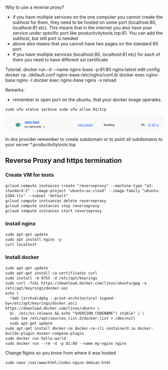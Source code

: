 
Why to use a reverse proxy?
- if you have multiple services on the one computer you cannot create the subhost for them, they need to be hosted on some port (localhost:80, localhost:81 etc). This means that in the internet you also have your service under specific port like productivitytools.top:81. You can add the subhost, but still port is needed
- above also means that you cannot have two pages on the standard 80 port. 
- if you have multiple services (localhost:80, localhost:81 etc) for each of them you need to have different ssl certificate 


Tutorial:
docker run -d --name nginx-base -p:81:80 nginx:latest
edit config
docker cp ./default.conf nginx-base:/etc/nginx/conf.d/
docker exec nginx-base nginx -t
docker exec nginx-base nginx -s reload


Remarks:
- remember to open port on the ubuntu, that your docker image operates.
```
sudo ufw status verbose sudo ufw allow 81/tcp
```
![](2025-01-14-23-12-41.png)

In dns provider remember to create subdomain or to point all subdomains  to your server *.productivitytools.top

## Reverse Proxy and https termination

### Create VM for tests

```
gcloud compute instances create "reverseproxy" --machine-type "e2-standard-2" --image-project "ubuntu-os-cloud" --image-family "ubuntu-2204-lts" --subnet "default"
gcloud compute instsances delete reverseproxy
gcloud compute instances stop reverseproxy
gcloud compute instances start reverseproxy
```

### Install nginx

```
sudo apt-get update
sudo apt install nginx -y
curl localhost
```

### Install docker

```
sudo apt-get update
sudo apt-get install ca-certificates curl
sudo install -m 0755 -d /etc/apt/keyrings
sudo curl -fsSL https://download.docker.com/linux/ubuntu/gpg -o /etc/apt/keyrings/docker.asc
echo \
  "deb [arch=$(dpkg --print-architecture) signed-by=/etc/apt/keyrings/docker.asc] https://download.docker.com/linux/ubuntu \
  $(. /etc/os-release && echo "$VERSION_CODENAME") stable" | \
  sudo tee /etc/apt/sources.list.d/docker.list > /dev/null
  sudo apt-get update
sudo apt-get install docker-ce docker-ce-cli containerd.io docker-buildx-plugin docker-compose-plugin
sudo docker run hello-world
sudo docker run --rm -d -p 81:80 --name my-nginx nginx
```
Change Nginx so you know from where it was hosted

```
sudo nano /var/www/html/index.nginx-debian.html
```
